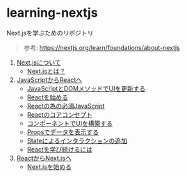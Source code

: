 # learning-nextjs

Next.jsを学ぶためのリポジトリ

> 参考: https://nextjs.org/learn/foundations/about-nextjs

1. [Next.jsについて](https://github.com/ittokun/learning-nextjs/blob/main/docs/ch00-00-about-nextjs.md)
   - [Next.jsとは？](https://github.com/ittokun/learning-nextjs/blob/main/docs/ch00-01-what-is-nextjs.md)
2. [JavaScriptからReactへ](https://github.com/ittokun/learning-nextjs/blob/main/docs/ch01-00-from-javascript-to-react.md)
   - [JavaScriptとDOMメソッドでUIを更新する](https://github.com/ittokun/learning-nextjs/blob/main/docs/ch01-01-updating-ui-with-javascript-and-dom.md)
   - [Reactを始める](https://github.com/ittokun/learning-nextjs/blob/main/docs/ch01-02-getting-started-with-react.md)
   - [Reactの為の必須JavaScript](https://github.com/ittokun/learning-nextjs/blob/main/docs/ch01-03-essential-javascript-for-react.md)
   - [Reactのコアコンセプト](https://github.com/ittokun/learning-nextjs/blob/main/docs/ch01-04-react-core-concepts.md)
   - [コンポーネントでUIを構築する](https://github.com/ittokun/learning-nextjs/blob/main/docs/ch01-05-building-ui-with-conponents.md)
   - [Propsでデータを表示する](https://github.com/ittokun/learning-nextjs/blob/main/docs/ch01-06-displaying-data-with-props.md)
   - [Stateによるインタラクションの追加](https://github.com/ittokun/learning-nextjs/blob/main/docs/ch01-07-adding-interactivity-with-state.md)
   - [Reactを学び続けるには](https://github.com/ittokun/learning-nextjs/blob/main/docs/ch01-08-how-to-continue-learning-react.md)
3. [ReactからNext.jsへ](https://github.com/ittokun/learning-nextjs/blob/main/docs/ch02-00-from-react-to-nextjs.md)
   - [Next.jsを始める](https://github.com/ittokun/learning-nextjs/blob/main/docs/ch02-01-getting-started-with-nextjs.md)
